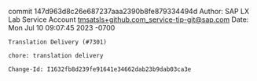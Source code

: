 commit 147d963d8c26e687237aaa2390b8fe879334494d
Author: SAP LX Lab Service Account <tmsatsls+github.com_service-tip-git@sap.com>
Date:   Mon Jul 10 09:07:45 2023 -0700

    Translation Delivery (#7301)
    
    chore: translation delivery
    
    Change-Id: I1632fb8d239fe91641e34662dab23b9dab03ca3e
